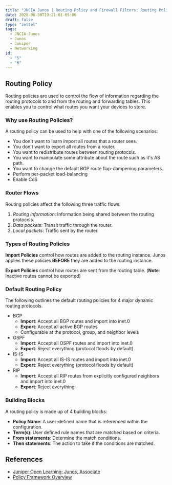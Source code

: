 ```yaml
---
title: "JNCIA Junos | Routing Policy and Firewall Filters: Routing Policy"
date: 2020-06-30T19:21:01-05:00
draft: false
type: "zettel"
tags:
  - JNCIA-Junos
  - Junos
  - Juniper
  - Networking
id: 
  - "5"
  - "6"
---
```

## Routing Policy
Routing policies are used to control the flow of information regarding the routing protocols to and from the routing and forwarding tables. This enables you to control what routes you want your devices to store. 

### Why use Routing Policies?
A routing policy can be used to help with one of the following scenarios:

  * You don't want to learn import all routes that a router sees.
  * You don't want to export all routes from a router.
  * You want to redistribute routes between routing protocols.
  * You want to manipulate some attribute about the route such as it's AS path.
  * You want to change the default BGP route flap-dampening parameters.
  * Perform per-packet load-balancing
  * Enable CoS

### Router Flows
Routing policies affect the following three traffic flows:

  1. *Routing information*: Information being shared between the routing protocols.
  2. *Data packets*: Transit traffic through the router.
  3. *Local packets*: Traffic sent by the router.

### Types of Routing Policies
**Import Policies** control how routes are added to the routing instance. Junos applies these policies **BEFORE** they are added to the routing instance. 

**Export Policies** control how routes are sent from the routing table. (**Note**: Inactive routes cannot be exported)

### Default Routing Policy
The following outlines the default routing policies for 4 major dynamic routing protocols.

  * BGP
    * **Import**: Accept all BGP routes and import into inet.0
    * **Export**: Accept all active BGP routes
    * Configurable at the protocol, group, and neighbor levels
  * OSPF
    * **Import**: Accept all OSPF routes and import into inet.0
    * **Export**: Reject everything (protocol floods by default)
  * IS-IS
    * **Import**: Accept all IS-IS routes and import into inet.0
    * **Export**: Reject everything (protocol floods by default)
  * RIP
    * **Import**: Accept all RIP routes from explicitly configured neighbors and import into inet.0
    * **Export**: Reject everything

### Building Blocks
A routing policy is made up of 4 building blocks:

  * **Policy Name**: A user-defined name that is referenced within the configuration.
  * **Term(s)**: User defined rule names that are matched based on criteria.
  * **From statements**: Determine the match conditions.
  * **Then statements**: The action to take if the conditions are matched.




## References
  * [Juniper Open Learning: Junos, Associate](https://cloud.contentraven.com/junosgenius/learningpath-detail/1004/3/0/1)
  * [Policy Framework Overview](https://www.juniper.net/documentation/en_US/junos/topics/concept/policy-routing-overview.html)


